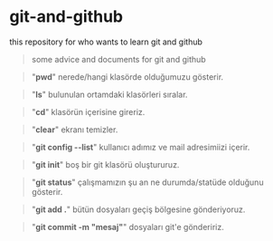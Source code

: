 # git-and-github
this repository for who wants to learn git and github

>some advice and documents for git and github

> "**pwd**" nerede/hangi klasörde olduğumuzu gösterir. 

> "**ls**" bulunulan ortamdaki klasörleri sıralar. 

> "**cd**" klasörün içerisine gireriz. 

>"**clear**" ekranı temizler.

>"**git config --list**" kullanıcı adımız ve mail adresimiizi içerir.

>"**git init**" boş bir git klasörü oluştururuz. 

>"**git status**" çalışmamızın şu an ne durumda/statüde olduğunu gösterir.

>"**git add .**" bütün dosyaları geçiş bölgesine gönderiyoruz.

>"**git commit -m "mesaj"**" dosyaları git'e göndeririz.

>
